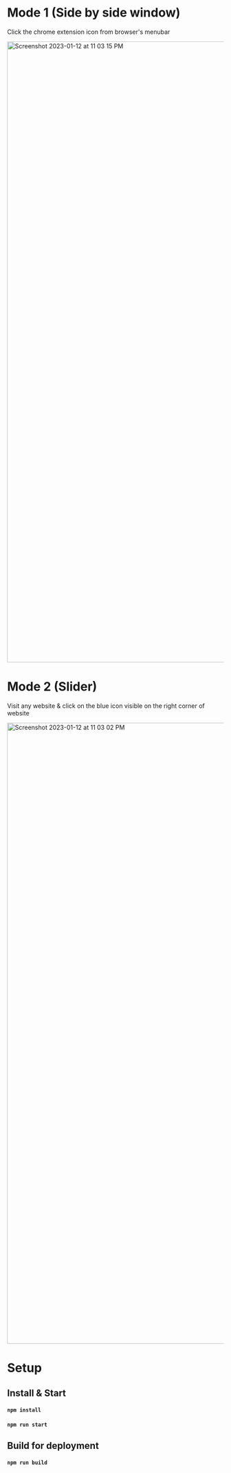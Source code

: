 
# Mode 1 (Side by side window)
Click the chrome extension icon from browser's menubar

<img width="1440" alt="Screenshot 2023-01-12 at 11 03 15 PM" src="https://user-images.githubusercontent.com/30192834/212138798-23e2ed53-82d7-490b-ba5e-9eeaccd4ee1b.png">

# Mode 2 (Slider)
Visit any website & click on the blue icon visible on the right corner of website

<img width="1440" alt="Screenshot 2023-01-12 at 11 03 02 PM" src="https://user-images.githubusercontent.com/30192834/212138832-85d9e154-dfb0-4c19-955c-5af1588a27fc.png">

# Setup
## Install & Start
#### `npm install`
#### `npm run start`

## Build for deployment
#### `npm run build`
